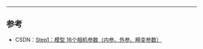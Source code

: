 
---
## 参考

+ CSDN：[Step1：模型 16个相机参数（内参、外参、畸变参数）](https://blog.csdn.net/weixin_43206570/article/details/84797361?ops_request_misc=%257B%2522request%255Fid%2522%253A%2522171195444416800188541437%2522%252C%2522scm%2522%253A%252220140713.130102334..%2522%257D&request_id=171195444416800188541437&biz_id=0&utm_medium=distribute.pc_search_result.none-task-blog-2~all~top_positive~default-1-84797361-null-null.142^v100^pc_search_result_base2&utm_term=%E7%9B%B8%E6%9C%BA%E5%86%85%E5%8F%82&spm=1018.2226.3001.4187)